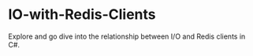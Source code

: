# IO-with-Redis-Clients

Explore and go dive into the relationship between I/O and Redis clients in C#.
